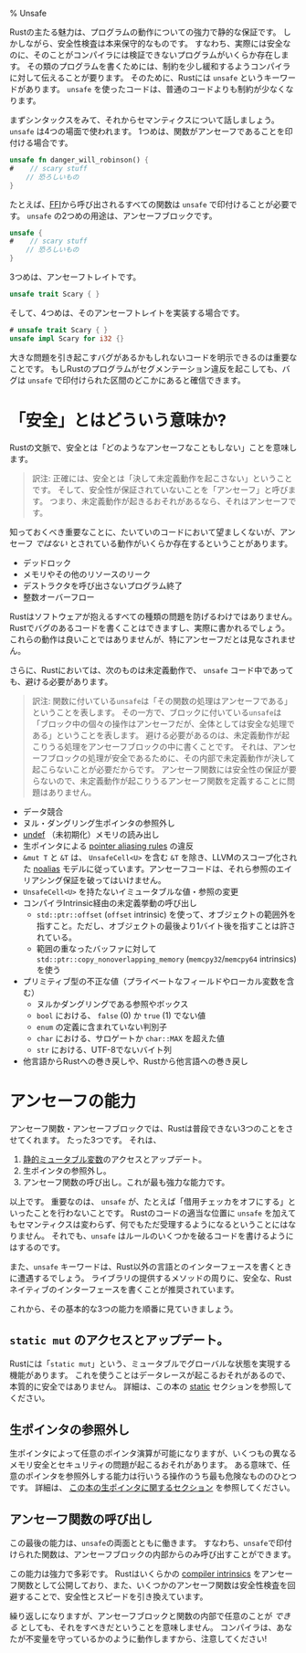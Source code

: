 % Unsafe

<!--
Rust’s main draw is its powerful static guarantees about behavior. But safety
checks are conservative by nature: there are some programs that are actually
safe, but the compiler is not able to verify this is true. To write these kinds
of programs, we need to tell the compiler to relax its restrictions a bit. For
this, Rust has a keyword, `unsafe`. Code using `unsafe` has less restrictions
than normal code does.
-->
Rustの主たる魅力は、プログラムの動作についての強力で静的な保証です。
しかしながら、安全性検査は本来保守的なものです。
すなわち、実際には安全なのに、そのことがコンパイラには検証できないプログラムがいくらか存在します。
その類のプログラムを書くためには、制約を少し緩和するようコンパイラに対して伝えることが要ります。
そのために、Rustには `unsafe` というキーワードがあります。
`unsafe` を使ったコードは、普通のコードよりも制約が少なくなります。

<!--
Let’s go over the syntax, and then we’ll talk semantics. `unsafe` is used in
four contexts. The first one is to mark a function as unsafe:
-->
まずシンタックスをみて、それからセマンティクスについて話しましょう。
`unsafe` は4つの場面で使われます。
1つめは、関数がアンセーフであることを印付ける場合です。

```rust
unsafe fn danger_will_robinson() {
#    // scary stuff
    // 恐ろしいもの
}
```

<!--
All functions called from [FFI][ffi] must be marked as `unsafe`, for example.
The second use of `unsafe` is an unsafe block:
-->
たとえば、[FFI][ffi]から呼び出されるすべての関数は `unsafe` で印付けることが必要です。
`unsafe` の2つめの用途は、アンセーフブロックです。

[ffi]: ffi.html

```rust
unsafe {
#    // scary stuff
    // 恐ろしいもの
}
```

<!--The third is for unsafe traits:-->
3つめは、アンセーフトレイトです。

```rust
unsafe trait Scary { }
```

<!--And the fourth is for `impl`ementing one of those traits:-->
そして、4つめは、そのアンセーフトレイトを実装する場合です。

```rust
# unsafe trait Scary { }
unsafe impl Scary for i32 {}
```

<!--
It’s important to be able to explicitly delineate code that may have bugs that
cause big problems. If a Rust program segfaults, you can be sure it’s somewhere
in the sections marked `unsafe`.
-->
大きな問題を引き起こすバグがあるかもしれないコードを明示できるのは重要なことです。
もしRustのプログラムがセグメンテーション違反を起こしても、バグは `unsafe` で印付けられた区間のどこかにあると確信できます。

# 「安全」とはどういう意味か?
<!--# What does ‘safe’ mean?-->

<!--
Safe, in the context of Rust, means ‘doesn’t do anything unsafe’. It’s also
important to know that there are certain behaviors that are probably not
desirable in your code, but are expressly _not_ unsafe:
-->
Rustの文脈で、安全とは「どのようなアンセーフなこともしない」ことを意味します。

> 訳注:
正確には、安全とは「決して未定義動作を起こさない」ということです。
そして、安全性が保証されていないことを「アンセーフ」と呼びます。
つまり、未定義動作が起きるおそれがあるなら、それはアンセーフです。

知っておくべき重要なことに、たいていのコードにおいて望ましくないが、アンセーフ _ではない_ とされている動作がいくらか存在するということがあります。

<!--
* Deadlocks
* Leaks of memory or other resources
* Exiting without calling destructors
* Integer overflow
-->
* デッドロック
* メモリやその他のリソースのリーク
* デストラクタを呼び出さないプログラム終了
* 整数オーバーフロー

<!--
Rust cannot prevent all kinds of software problems. Buggy code can and will be
written in Rust. These things aren’t great, but they don’t qualify as `unsafe`
specifically.
-->
Rustはソフトウェアが抱えるすべての種類の問題を防げるわけではありません。
Rustでバグのあるコードを書くことはできますし、実際に書かれるでしょう。
これらの動作は良いことではありませんが、特にアンセーフだとは見なされません。

<!--
In addition, the following are all undefined behaviors in Rust, and must be
avoided, even when writing `unsafe` code:
-->
さらに、Rustにおいては、次のものは未定義動作で、 `unsafe` コード中であっても、避ける必要があります。

> 訳注:
関数に付いている`unsafe`は「その関数の処理はアンセーフである」ということを表します。
その一方で、ブロックに付いている`unsafe`は「ブロック中の個々の操作はアンセーフだが、全体としては安全な処理である」ということを表します。
避ける必要があるのは、未定義動作が起こりうる処理をアンセーフブロックの中に書くことです。
それは、アンセーフブロックの処理が安全であるために、その内部で未定義動作が決して起こらないことが必要だからです。
アンセーフ関数には安全性の保証が要らないので、未定義動作が起こりうるアンセーフ関数を定義することに問題はありません。

<!--
* Data races
* Dereferencing a null/dangling raw pointer
* Reads of [undef][undef] (uninitialized) memory
* Breaking the [pointer aliasing rules][aliasing] with raw pointers.
* `&mut T` and `&T` follow LLVM’s scoped [noalias][noalias] model, except if
  the `&T` contains an `UnsafeCell<U>`. Unsafe code must not violate these
  aliasing guarantees.
* Mutating an immutable value/reference without `UnsafeCell<U>`
* Invoking undefined behavior via compiler intrinsics:
  * Indexing outside of the bounds of an object with `std::ptr::offset`
    (`offset` intrinsic), with
    the exception of one byte past the end which is permitted.
  * Using `std::ptr::copy_nonoverlapping_memory` (`memcpy32`/`memcpy64`
    intrinsics) on overlapping buffers
* Invalid values in primitive types, even in private fields/locals:
  * Null/dangling references or boxes
  * A value other than `false` (0) or `true` (1) in a `bool`
  * A discriminant in an `enum` not included in its type definition
  * A value in a `char` which is a surrogate or above `char::MAX`
  * Non-UTF-8 byte sequences in a `str`
* Unwinding into Rust from foreign code or unwinding from Rust into foreign
  code.
-->
* データ競合
* ヌル・ダングリング生ポインタの参照外し
* [undef][undef] （未初期化）メモリの読み出し
* 生ポインタによる [pointer aliasing rules][aliasing] の違反
* `&mut T` と `&T` は、 `UnsafeCell<U>` を含む `&T` を除き、LLVMのスコープ化された [noalias][noalias] モデルに従っています。アンセーフコードは、それら参照のエイリアシング保証を破ってはいけません。
* `UnsafeCell<U>` を持たないイミュータブルな値・参照の変更
* コンパイラIntrinsic経由の未定義挙動の呼び出し
  * `std::ptr::offset` (`offset` intrinsic) を使って、オブジェクトの範囲外を指すこと。ただし、オブジェクトの最後より1バイト後を指すことは許されている。
  * 範囲の重なったバッファに対して `std::ptr::copy_nonoverlapping_memory` (`memcpy32`/`memcpy64`
    intrinsics) を使う
* プリミティブ型の不正な値（プライベートなフィールドやローカル変数を含む）
  * ヌルかダングリングである参照やボックス
  * `bool` における、 `false` (0) か `true` (1) でない値
  * `enum` の定義に含まれていない判別子
  * `char` における、サロゲートか `char::MAX` を超えた値
  * `str` における、UTF-8でないバイト列
* 他言語からRustへの巻き戻しや、Rustから他言語への巻き戻し

[noalias]: http://llvm.org/docs/LangRef.html#noalias
[undef]: http://llvm.org/docs/LangRef.html#undefined-values
[aliasing]: http://llvm.org/docs/LangRef.html#pointer-aliasing-rules

# アンセーフの能力
<!--# Unsafe Superpowers-->

<!--
In both unsafe functions and unsafe blocks, Rust will let you do three things
that you normally can not do. Just three. Here they are:
-->
アンセーフ関数・アンセーフブロックでは、Rustは普段できない3つのことをさせてくれます。
たった3つです。
それは、

<!--
1. Access or update a [static mutable variable][static].
2. Dereference a raw pointer.
3. Call unsafe functions. This is the most powerful ability.
-->
1. [静的ミュータブル変数][static]のアクセスとアップデート。
2. 生ポインタの参照外し。
3. アンセーフ関数の呼び出し。これが最も強力な能力です。

<!--
That’s it. It’s important that `unsafe` does not, for example, ‘turn off the
borrow checker’. Adding `unsafe` to some random Rust code doesn’t change its
semantics, it won’t just start accepting anything. But it will let you write
things that _do_ break some of the rules.
-->
以上です。
重要なのは、 `unsafe` が、たとえば「借用チェッカをオフにする」といったことを行わないことです。
Rustのコードの適当な位置に `unsafe` を加えてもセマンティクスは変わらず、何でもただ受理するようになるということにはなりません。
それでも、`unsafe` はルールのいくつかを破るコードを書けるようにはするのです。

<!--
You will also encounter the `unsafe` keyword when writing bindings to foreign
(non-Rust) interfaces. You're encouraged to write a safe, native Rust interface
around the methods provided by the library.
-->
また、`unsafe` キーワードは、Rust以外の言語とのインターフェースを書くときに遭遇するでしょう。
ライブラリの提供するメソッドの周りに、安全な、Rustネイティブのインターフェースを書くことが推奨されています。

<!--
Let’s go over the basic three abilities listed, in order.
-->
これから、その基本的な3つの能力を順番に見ていきましょう。

## `static mut` のアクセスとアップデート。
<!--## Access or update a `static mut`-->

<!--
Rust has a feature called ‘`static mut`’ which allows for mutable global state.
Doing so can cause a data race, and as such is inherently not safe. For more
details, see the [static][static] section of the book.
-->
Rustには「`static mut`」という、ミュータブルでグローバルな状態を実現する機能があります。
これを使うことはデータレースが起こるおそれがあるので、本質的に安全ではありません。
詳細は、この本の [static][static] セクションを参照してください。

[static]: const-and-static.html#static

## 生ポインタの参照外し
<!--## Dereference a raw pointer-->

<!--
Raw pointers let you do arbitrary pointer arithmetic, and can cause a number of
different memory safety and security issues. In some senses, the ability to
dereference an arbitrary pointer is one of the most dangerous things you can
do. For more on raw pointers, see [their section of the book][rawpointers].
-->
生ポインタによって任意のポインタ演算が可能になりますが、いくつもの異なるメモリ安全とセキュリティの問題が起こるおそれがあります。
ある意味で、任意のポインタを参照外しする能力は行いうる操作のうち最も危険なもののひとつです。
詳細は、 [この本の生ポインタに関するセクション][rawpointers] を参照してください。

[rawpointers]: raw-pointers.html

## アンセーフ関数の呼び出し
<!--## Call unsafe functions-->

<!--
This last ability works with both aspects of `unsafe`: you can only call
functions marked `unsafe` from inside an unsafe block.
-->
この最後の能力は、`unsafe`の両面とともに働きます。
すなわち、`unsafe`で印付けられた関数は、アンセーフブロックの内部からのみ呼び出すことができます。

<!--
This ability is powerful and varied. Rust exposes some [compiler
intrinsics][intrinsics] as unsafe functions, and some unsafe functions bypass
safety checks, trading safety for speed.
-->
この能力は強力で多彩です。
Rustはいくらかの [compiler intrinsics][intrinsics] をアンセーフ関数として公開しており、また、いくつかのアンセーフ関数は安全性検査を回避することで、安全性とスピードを引き換えています。

<!--
I’ll repeat again: even though you _can_ do arbitrary things in unsafe blocks
and functions doesn’t mean you should. The compiler will act as though you’re
upholding its invariants, so be careful!
-->
繰り返しになりますが、アンセーフブロックと関数の内部で任意のことが _できる_ としても、それをすべきだということを意味しません。
コンパイラは、あなたが不変量を守っているかのように動作しますから、注意してください!

[intrinsics]: intrinsics.html
